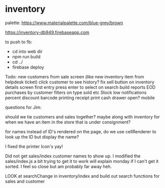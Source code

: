 # inventory

palette: https://www.materialpalette.com/blue-grey/brown

https://inventory-db949.firebaseapp.com

to push to fb:
- cd into web dir
- npm run build
- cd ../
- firebase deploy


Todo:
    new customers from sale screen (like new inventory item from helpdesk ticket)
    click customer to see history?
    fix sell button on inventory details screen
    first entry press enter to select on search
    build reports
        EOD
        purchases by customer
        filters on type sold etc
    Stock low notifications
    percent discount
    barcode printing
    receipt print
    cash drawer open?
    mobile

questions for Jim:

should we tie customers and sales together? maybe along with inventory for when we have an item in the
store that is under consignment?


for names instead of ID's rendered on the page, do we use cellRenderer to look up the ID but display the name?

I fixed the printer Icon's yay!

Did not get sales/index customer names to show up.  I modified the sales/index.js a bit trying to get it to
work will explain monday if I can't get it sorted.  I feel so close but am probably far away heh.

LOOK at searchChange in inventory/index and build out search functions for sales and customer